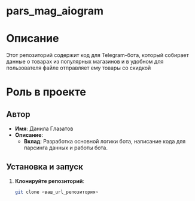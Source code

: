 # pars_mag_aiogram

# Описание

Этот репозиторий содержит код для Telegram-бота, который собирает данные о товарах из популярных магазинов и в удобном для 
пользователя файле отправляет ему товары со скидкой

# Роль в проекте

## Автор

- **Имя**: Данила Глазатов
- **Описание**:
  - **Вклад**: Разработка основной логики бота, написание кода для парсинга данных и работы бота.



## Установка и запуск

1. **Клонируйте репозиторий**:
   ```sh
   git clone <ваш_url_репозитория>